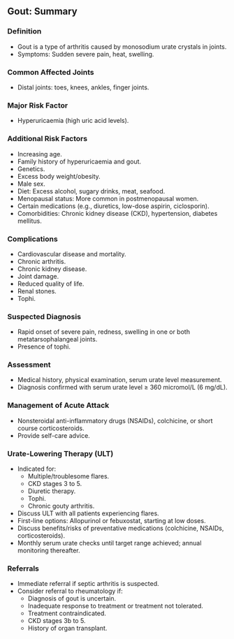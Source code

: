## Gout: Summary

### Definition
- Gout is a type of arthritis caused by monosodium urate crystals in joints.
- Symptoms: Sudden severe pain, heat, swelling.

### Common Affected Joints
- Distal joints: toes, knees, ankles, finger joints.

### Major Risk Factor
- Hyperuricaemia (high uric acid levels).

### Additional Risk Factors
- Increasing age.
- Family history of hyperuricaemia and gout.
- Genetics.
- Excess body weight/obesity.
- Male sex.
- Diet: Excess alcohol, sugary drinks, meat, seafood.
- Menopausal status: More common in postmenopausal women.
- Certain medications (e.g., diuretics, low-dose aspirin, ciclosporin).
- Comorbidities: Chronic kidney disease (CKD), hypertension, diabetes mellitus.

### Complications
- Cardiovascular disease and mortality.
- Chronic arthritis.
- Chronic kidney disease.
- Joint damage.
- Reduced quality of life.
- Renal stones.
- Tophi.

### Suspected Diagnosis
- Rapid onset of severe pain, redness, swelling in one or both metatarsophalangeal joints.
- Presence of tophi.

### Assessment
- Medical history, physical examination, serum urate level measurement.
- Diagnosis confirmed with serum urate level ≥ 360 micromol/L (6 mg/dL).

### Management of Acute Attack
- Nonsteroidal anti-inflammatory drugs (NSAIDs), colchicine, or short course corticosteroids.
- Provide self-care advice.

### Urate-Lowering Therapy (ULT)
- Indicated for:
  - Multiple/troublesome flares.
  - CKD stages 3 to 5.
  - Diuretic therapy.
  - Tophi.
  - Chronic gouty arthritis.
- Discuss ULT with all patients experiencing flares.
- First-line options: Allopurinol or febuxostat, starting at low doses.
- Discuss benefits/risks of preventative medications (colchicine, NSAIDs, corticosteroids).
- Monthly serum urate checks until target range achieved; annual monitoring thereafter.

### Referrals
- Immediate referral if septic arthritis is suspected.
- Consider referral to rheumatology if:
  - Diagnosis of gout is uncertain.
  - Inadequate response to treatment or treatment not tolerated.
  - Treatment contraindicated.
  - CKD stages 3b to 5.
  - History of organ transplant.